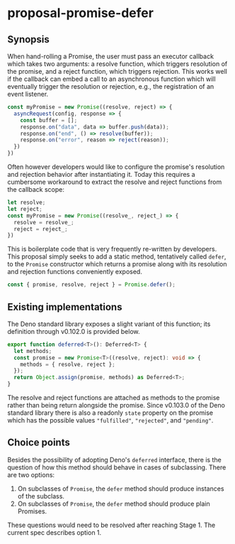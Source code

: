 # proposal-promise-defer

## Synopsis

When hand-rolling a Promise, the user must pass an executor callback which takes two arguments: a resolve function, which triggers resolution of the promise, and a reject function, which triggers rejection. This works well if the callback can embed a call to an asynchronous function which will eventually trigger the resolution or rejection, e.g., the registration of an event listener.

```js
const myPromise = new Promise((resolve, reject) => {
  asyncRequest(config, response => {
    const buffer = [];
    response.on("data", data => buffer.push(data));
    response.on("end", () => resolve(buffer));
    response.on("error", reason => reject(reason));
  })
})
```

Often however developers would like to configure the promise's resolution and rejection behavior after instantiating it. Today this requires a cumbersome workaround to extract the resolve and reject functions from the callback scope:

```js
let resolve;
let reject;
const myPromise = new Promise((resolve_, reject_) => {
  resolve = resolve_;
  reject = reject_;
})
```

This is boilerplate code that is very frequently re-written by developers. This proposal simply seeks to add a static method, tentatively called `defer`, to the `Promise` constructor which returns a promise along with its resolution and rejection functions conveniently exposed.

```js
const { promise, resolve, reject } = Promise.defer();
```

## Existing implementations

The Deno standard library exposes a slight variant of this function; its definition through v0.102.0 is provided below.

```ts
export function deferred<T>(): Deferred<T> {
  let methods;
  const promise = new Promise<T>((resolve, reject): void => {
    methods = { resolve, reject };
  });
  return Object.assign(promise, methods) as Deferred<T>;
}
```

The resolve and reject functions are attached as methods to the promise rather than being return alongside the promise. Since v0.103.0 of the Deno standard library there is also a readonly `state` property on the promise which has the possible values `"fulfilled"`, `"rejected"`, and `"pending"`.

## Choice points

Besides the possibility of adopting Deno's `deferred` interface, there is the question of how this method should behave in cases of subclassing. There are two options:

1. On subclasses of `Promise`, the `defer` method should produce instances of the subclass.
2. On subclasses of `Promise`, the `defer` method should produce plain Promises.

These questions would need to be resolved after reaching Stage 1. The current spec describes option 1.
